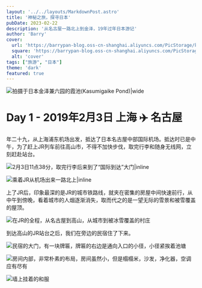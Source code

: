 ```yaml
---
layout: '../../layouts/MarkdownPost.astro'
title: '神秘之旅，探寻日本'
pubDate: 2023-02-22
description: '从名古屋一路北上到金泽，19年过年日本游记'
author: 'Barry'
cover:
  url: 'https://barrypan-blog.oss-cn-shanghai.aliyuncs.com/PicStorage/kenrokuen-compressed.jpg'
  square: 'https://barrypan-blog.oss-cn-shanghai.aliyuncs.com/PicStorage/kenrokuen-compressed.jpg'
  alt: 'cover'
tags: ["旅游", "日本"]
theme: 'dark'
featured: true
---
```


![拍摄于日本金泽兼六园的霞池(Kasumigaike Pond)|wide](https://barrypan-blog.oss-cn-shanghai.aliyuncs.com/PicStorage/kenrokuen-compressed.jpg)

# Day 1 - 2019年2月3日 上海 ✈️ 名古屋

年二十九，从上海浦东机场出发，抵达了日本名古屋中部国际机场。抵达时已是中午，为了赶上JR列车前往高山市，不得不加快步伐，取完行李和随身无线网，立刻赶赴站台。



![2月3日11点38分，取完行李后来到了“国际到达”大门|inline](https://barrypan-blog.oss-cn-shanghai.aliyuncs.com/PicStorage/arrive-airport.png)

![乘着JR从机场出来一路北上|inline](https://barrypan-blog.oss-cn-shanghai.aliyuncs.com/PicStorage/first-day-jr.png)



上了JR后，印象最深的是JR的城市铁路线，就夹在密集的房屋中间快速前行，从中午到傍晚，看着城市的人烟逐渐消失，取而代之的是一望无际的雪景和被雪覆盖的屋顶。

![在JR的全程，从名古屋到高山，从城市到被冰雪覆盖的村庄](https://barrypan-blog.oss-cn-shanghai.aliyuncs.com/PicStorage/jr-on-train.jpg)

到达高山的JR站台之后，我们在旁边的民宿住了下来。

![民宿的大门，有一块牌匾，牌匾的右边是通向入口的小径，小径紧挨着池塘](https://barrypan-blog.oss-cn-shanghai.aliyuncs.com/PicStorage/bnb-front.jpg)

![房间内部，非常朴素的布局，房间虽然小，但是榻榻米，沙发，净化器，空调应有尽有](https://barrypan-blog.oss-cn-shanghai.aliyuncs.com/PicStorage/bnb-room-1.jpg)

![墙上挂着的和服](https://barrypan-blog.oss-cn-shanghai.aliyuncs.com/PicStorage/bnb-room-2.jpg)
